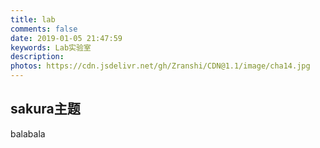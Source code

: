 ```yaml
---
title: lab
comments: false
date: 2019-01-05 21:47:59
keywords: Lab实验室
description: 
photos: https://cdn.jsdelivr.net/gh/Zranshi/CDN@1.1/image/cha14.jpg
---
```


## sakura主题
balabala